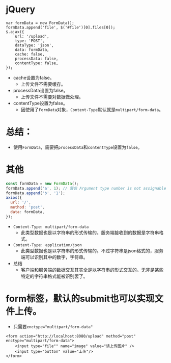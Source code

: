 # jQuery
```
var formData = new FormData();
formData.append('file', $('#file')[0].files[0]);
$.ajax({
    url: '/upload',
    type: 'POST',
    dataType: 'json',
    data: formData,
    cache: false,
    processData: false,
    contentType: false,
});
```
* cache设置为false。
    - 上传文件不需要缓存。
* processData设置为false。
    - 上传文件不需要对数据做处理。
* contentType设置为false。
    - 因使用了```FormData```对象，```Content-Type```默认就是```multipart/form-data```。

# 总结：
* 使用```FormData```，需要把```processData```和```contentType```设置为```false```。

# 其他
```javascript
const formData = new FormData();
formData.append('a', 1); // 警告 Argument type number is not assignable to parameter type string | Blob
formData.append('b', '1');
axios({
  url: '/',
  method: 'post',
  data: formData,
});
```
* ```Content-Type: multipart/form-data```
    - 此类型数据也是以字符串的形式传输的。服务端接收到的数据是字符串格式。
* ```Content-Type: application/json```
    - 此类型数据也是以字符串的形式传输的。不过字符串是json格式的，服务端可以识别其中的数字，字符串。
* 总结
    - 客户端和服务端的数据交互其实全是以字符串的形式交互的。无非是某些特定的字符串格式能被识别罢了。

# form标签，默认的submit也可以实现文件上传。
* 只需要`enctype="multipart/form-data"`
```
<form action="http://localhost:8080/upload" method="post" enctype="multipart/form-data">
    <input type="file"" name="image" value="请上传图片" />
    <input type="button" value="上传"/>
</form>
```
